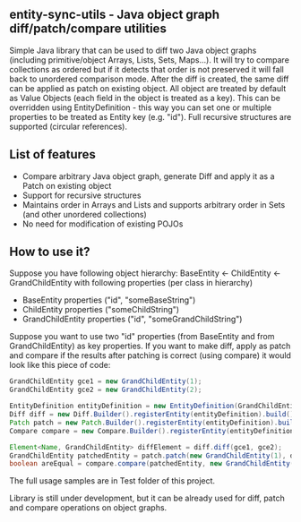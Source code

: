 ## entity-sync-utils - Java object graph diff/patch/compare utilities

Simple Java library that can be used to diff two Java object graphs (including primitive/object Arrays, Lists, Sets, Maps...). It will try to compare collections as ordered but if it detects that order is not preserved it will fall back to unordered comparison mode. After the diff is created, the same diff can be applied as patch on existing object. All object are treated by default as Value Objects (each field in the object is treated as a key). This can be overridden using EntityDefinition - this way you can set one or multiple properties to be treated as Entity key (e.g. "id"). Full recursive structures are supported (circular references).

## List of features

* Compare arbitrary Java object graph, generate Diff and apply it as a Patch on existing object
* Support for recursive structures
* Maintains order in Arrays and Lists and supports arbitrary order in Sets (and other unordered collections)
* No need for modification of existing POJOs

## How to use it?

Suppose you have following object hierarchy: BaseEntity <- ChildEntity <- GrandChildEntity with following properties (per class in hierarchy)

* BaseEntity properties ("id", "someBaseString")
* ChildEntity properties ("someChildString")
* GrandChildEntity properties ("id", "someGrandChildString")

Suppose you want to use two "id" properties (from BaseEntity and from GrandChildEntity) as key properties. If you want to make diff, apply as patch and compare if the results after patching is correct (using compare) it would look like this piece of code:

```java
GrandChildEntity gce1 = new GrandChildEntity(1);
GrandChildEntity gce2 = new GrandChildEntity(2);

EntityDefinition entityDefinition = new EntityDefinition(GrandChildEntity.class, "id").registerSuperclass(BaseEntity.class, "id");
Diff diff = new Diff.Builder().registerEntity(entityDefinition).build();
Patch patch = new Patch.Builder().registerEntity(entityDefinition).build();
Compare compare = new Compare.Builder().registerEntity(entityDefinition).build();

Element<Name, GrandChildEntity> diffElement = diff.diff(gce1, gce2);
GrandChildEntity patchedEntity = patch.patch(new GrandChildEntity(1), diffElement);
boolean areEqual = compare.compare(patchedEntity, new GrandChildEntity(2));
```

The full usage samples are in Test folder of this project.

Library is still under development, but it can be already used for diff, patch and compare operations on object graphs.

